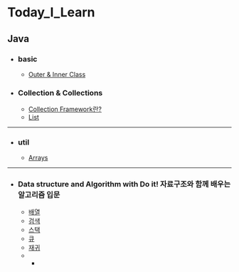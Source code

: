 # Today_I_Learn

## Java

- ### basic
  - [Outer & Inner Class]()
- ### Collection & Collections     
  - [Collection Framework란?](https://github.com/OOOIOOOIO/Today_I_Learn/blob/master/Collection%20%26%20Collections/Collection%20Framework%EB%9E%80%3FCollection%EC%9D%B4%EB%9E%80.md)
  - [List](https://github.com/OOOIOOOIO/Today_I_Learn/blob/master/Collection%20&%20Collections/List.md)
 
--------------------------------------
- ### util
  - [Arrays]()
--------------------------------------
- ### Data structure and Algorithm with Do it! 자료구조와 함께 배우는 알고리즘 입문
  - [배열]()
  - [검색]()
  - [스택]()
  - [큐]()
  - [재귀]()
  - -
